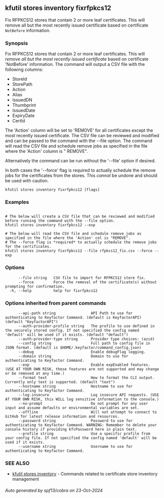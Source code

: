 ## kfutil stores inventory fixrfpkcs12

Fix RFPKCS12 stores that contain 2 or more leaf certificates. This will remove all but the most recently issued
certificate based on certificate `NotBefore` information.

### Synopsis

Fix RFPKCS12 stores that contain 2 or more leaf certificates.
This will *remove all but the most recently issued certificate* based on certificate 'NotBefore' information.
The command will output a CSV file with the following columns:

- StoreId
- StorePath
- Action
- Alias
- IssuedDN
- Thumbprint
- IssuedDate
- ExpiryDate
- CertId

The 'Action' column will be set to 'REMOVE' for all certificates except the most recently issued certificate.
The CSV file can be reviewed and modified and can be passed to the command with the --file option.
The command will read the CSV file and schedule remove jobs as specified in the file where the 'Action' column is "
REMOVE".

Alternatively the command can be run without the '--file' option if desired.

In both cases the '--force' flag is required to actually schedule the remove jobs for the certificates from the
stores. This *cannot* be undone and should be used with caution.

```
kfutil stores inventory fixrfpkcs12 [flags]
```

### Examples

```

# The below will create a CSV file that can be reviewed and modified before running the command with the --file option.
kfutil stores inventory fixrfpkcs12 --exp

# The below will read the CSV file and schedule remove jobs as specified in the file where the 'Action' col is "REMOVE".
# The --force flag is *required* to actually schedule the remove jobs for the certificates.
kfutil stores inventory fixrfpkcs12 --file rfpkcs12_fix.csv --force --exp

```

### Options

```
      --file string   CSV file to import for RFPKCS12 store fix.
      --force         Force the removal of the certificate(s) without prompting for confirmation.
  -h, --help          help for fixrfpkcs12
```

### Options inherited from parent commands

```
      --api-path string                API Path to use for authenticating to Keyfactor Command. (default is KeyfactorAPI) (default "KeyfactorAPI")
      --auth-provider-profile string   The profile to use defined in the securely stored config. If not specified the config named 'default' will be used if it exists. (default "default")
      --auth-provider-type string      Provider type choices: (azid)
      --config string                  Full path to config file in JSON format. (default is $HOME/.keyfactor/command_config.json)
      --debug                          Enable debugFlag logging.
      --domain string                  Domain to use for authenticating to Keyfactor Command.
      --exp                            Enable expEnabled features. (USE AT YOUR OWN RISK, these features are not supported and may change or be removed at any time.)
      --format text                    How to format the CLI output. Currently only text is supported. (default "text")
      --hostname string                Hostname to use for authenticating to Keyfactor Command.
      --log-insecure                   Log insecure API requests. (USE AT YOUR OWN RISK, this WILL log sensitive information to the console.)
      --no-prompt                      Do not prompt for any user input and assume defaults or environmental variables are set.
      --offline                        Will not attempt to connect to GitHub for latest release information and resources.
      --password string                Password to use for authenticating to Keyfactor Command. WARNING: Remember to delete your console history if providing kfcPassword here in plain text.
      --profile string                 Use a specific profile from your config file. If not specified the config named 'default' will be used if it exists.
      --username string                Username to use for authenticating to Keyfactor Command.
```

### SEE ALSO

* [kfutil stores inventory](kfutil_stores_inventory.md)     - Commands related to certificate store inventory management

###### Auto generated by spf13/cobra on 23-Oct-2024
